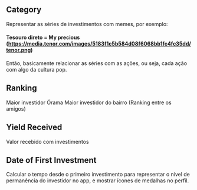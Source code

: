 ## Category

Representar as séries de investimentos com memes, por exemplo:

#### Tesouro direto = My precious (https://media.tenor.com/images/5183f1c5b584d08f6068bb1fc4fc35dd/tenor.png)

Então, basicamente relacionar as séries com as ações, ou seja, cada ação com algo da cultura pop.

## Ranking

Maior investidor Órama
Maior investidor do bairro (Ranking entre os amigos)

## Yield Received

Valor recebido com investimentos

## Date of First Investment

Calcular o tempo desde o primeiro investimento para representar o nível de permanência do investidor no app, e mostrar ícones de medalhas no perfil.